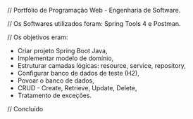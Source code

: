 // Portfólio de Programação Web - Engenharia de Software.

// Os Softwares utilizados foram: Spring Tools 4 e Postman.

// Os objetivos eram:

- Criar projeto Spring Boot Java,
- Implementar modelo de domínio,
- Estruturar camadas lógicas: resource, service, repository,
- Configurar banco de dados de teste (H2),
- Povoar o banco de dados,
- CRUD - Create, Retrieve, Update, Delete,
- Tratamento de exceções.

//  Concluído

